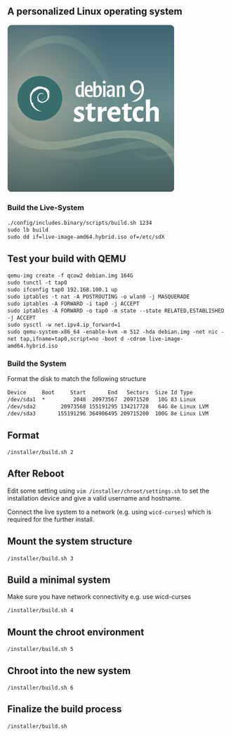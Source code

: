 ## A personalized Linux operating system
![debian stretch](/share/stretch.png)

### Build the Live-System

    ./config/includes.binary/scripts/build.sh 1234
    sudo lb build
    sudo dd if=live-image-amd64.hybrid.iso of=/etc/sdX

## Test your build with QEMU
    qemu-img create -f qcow2 debian.img 164G
    sudo tunctl -t tap0
    sudo ifconfig tap0 192.168.100.1 up
    sudo iptables -t nat -A POSTROUTING -o wlan0 -j MASQUERADE
    sudo iptables -A FORWARD -i tap0 -j ACCEPT
    sudo iptables -A FORWARD -o tap0 -m state --state RELATED,ESTABLISHED -j ACCEPT
    sudo sysctl -w net.ipv4.ip_forward=1
    sudo qemu-system-x86_64 -enable-kvm -m 512 -hda debian.img -net nic -net tap,ifname=tap0,script=no -boot d -cdrom live-image-amd64.hybrid.iso

### Build the System

Format the disk to match the following structure

    Device     Boot     Start       End   Sectors  Size Id Type
    /dev/sda1  *         2048  20973567  20971520   10G 83 Linux
    /dev/sda2        20973568 155191295 134217728   64G 8e Linux LVM
    /dev/sda3       155191296 364906495 209715200  100G 8e Linux LVM

## Format

    /installer/build.sh 2

## After Reboot

Edit some setting using `vim /installer/chroot/settings.sh`
to set the installation device and give a valid username and hostname.

Connect the live system to a network (e.g. using `wicd-curses`)
which is required for the further install.

## Mount the system structure

    /installer/build.sh 3

## Build a minimal system

Make sure you have network connectivity
e.g. use wicd-curses

    /installer/build.sh 4

## Mount the chroot environment

    /installer/build.sh 5

## Chroot into the new system

    /installer/build.sh 6

## Finalize the build process

    /installer/build.sh
